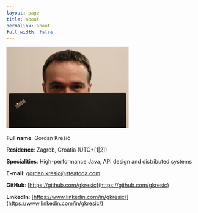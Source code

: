 ```yaml
---
layout: page
title: about
permalink: about
full_width: false
---
```


![Übergeek](/assets/ubergeek.jpg)

**Full name**: Gordan Krešić

**Residence**: Zagreb, Croatia (UTC+[1\|2])

**Specialities**: High-performance Java, API design and distributed systems

**E-mail**: [gordan.kresic@steatoda.com](mailto:gordan.kresic@steatoda.com)

**GitHub**: [https://github.com/gkresic](https://github.com/gkresic)

**LinkedIn**: [https://www.linkedin.com/in/gkresic/](https://www.linkedin.com/in/gkresic/)
